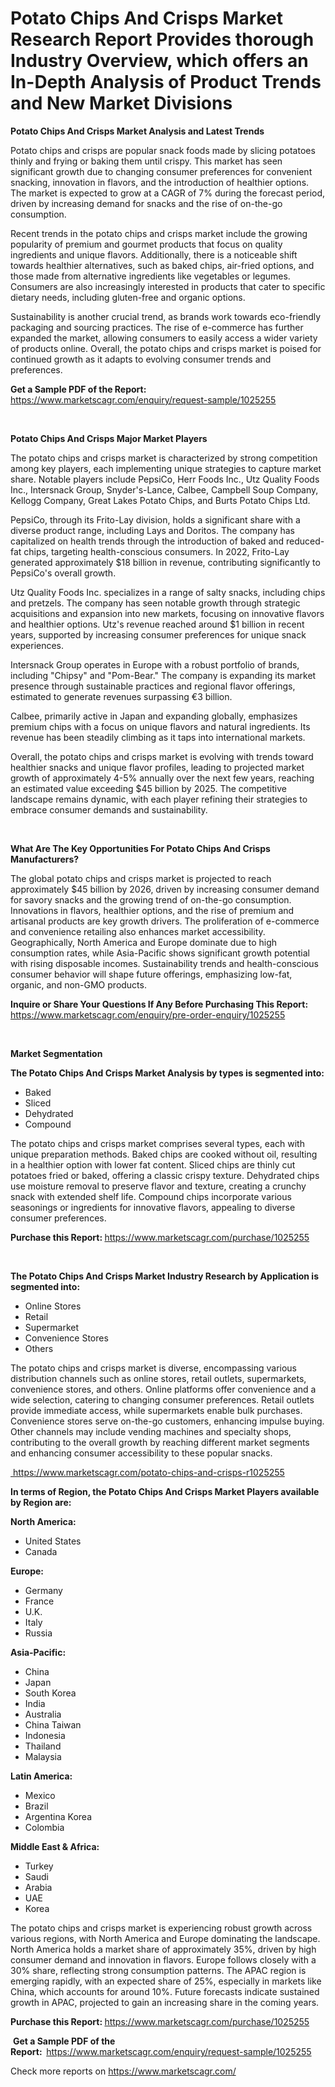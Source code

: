 <p><h1>Potato Chips And Crisps Market Research Report Provides thorough Industry Overview, which offers an In-Depth Analysis of Product Trends and New Market Divisions</h1></p><p><strong>Potato Chips And Crisps Market Analysis and Latest Trends</strong></p>
<p><p>Potato chips and crisps are popular snack foods made by slicing potatoes thinly and frying or baking them until crispy. This market has seen significant growth due to changing consumer preferences for convenient snacking, innovation in flavors, and the introduction of healthier options. The market is expected to grow at a CAGR of 7% during the forecast period, driven by increasing demand for snacks and the rise of on-the-go consumption.</p><p>Recent trends in the potato chips and crisps market include the growing popularity of premium and gourmet products that focus on quality ingredients and unique flavors. Additionally, there is a noticeable shift towards healthier alternatives, such as baked chips, air-fried options, and those made from alternative ingredients like vegetables or legumes. Consumers are also increasingly interested in products that cater to specific dietary needs, including gluten-free and organic options.</p><p>Sustainability is another crucial trend, as brands work towards eco-friendly packaging and sourcing practices. The rise of e-commerce has further expanded the market, allowing consumers to easily access a wider variety of products online. Overall, the potato chips and crisps market is poised for continued growth as it adapts to evolving consumer trends and preferences.</p></p>
<p><strong>Get a Sample PDF of the Report:&nbsp;</strong> <a href="https://www.marketscagr.com/enquiry/request-sample/1025255?utm_campaign=2893&utm_medium=2&utm_source=Github&utm_content=ia&utm_term=05032025&utm_id=potato-chips-and-crisps">https://www.marketscagr.com/enquiry/request-sample/1025255</a></p>
<p>&nbsp;</p>
<p><strong>Potato Chips And Crisps Major Market Players</strong></p>
<p><p>The potato chips and crisps market is characterized by strong competition among key players, each implementing unique strategies to capture market share. Notable players include PepsiCo, Herr Foods Inc., Utz Quality Foods Inc., Intersnack Group, Snyder's-Lance, Calbee, Campbell Soup Company, Kellogg Company, Great Lakes Potato Chips, and Burts Potato Chips Ltd.</p><p>PepsiCo, through its Frito-Lay division, holds a significant share with a diverse product range, including Lays and Doritos. The company has capitalized on health trends through the introduction of baked and reduced-fat chips, targeting health-conscious consumers. In 2022, Frito-Lay generated approximately $18 billion in revenue, contributing significantly to PepsiCo's overall growth.</p><p>Utz Quality Foods Inc. specializes in a range of salty snacks, including chips and pretzels. The company has seen notable growth through strategic acquisitions and expansion into new markets, focusing on innovative flavors and healthier options. Utz's revenue reached around $1 billion in recent years, supported by increasing consumer preferences for unique snack experiences.</p><p>Intersnack Group operates in Europe with a robust portfolio of brands, including "Chipsy" and "Pom-Bear." The company is expanding its market presence through sustainable practices and regional flavor offerings, estimated to generate revenues surpassing €3 billion.</p><p>Calbee, primarily active in Japan and expanding globally, emphasizes premium chips with a focus on unique flavors and natural ingredients. Its revenue has been steadily climbing as it taps into international markets.</p><p>Overall, the potato chips and crisps market is evolving with trends toward healthier snacks and unique flavor profiles, leading to projected market growth of approximately 4-5% annually over the next few years, reaching an estimated value exceeding $45 billion by 2025. The competitive landscape remains dynamic, with each player refining their strategies to embrace consumer demands and sustainability.</p></p>
<p>&nbsp;</p>
<p><strong>What Are The Key Opportunities For Potato Chips And Crisps Manufacturers?</strong></p>
<p><p>The global potato chips and crisps market is projected to reach approximately $45 billion by 2026, driven by increasing consumer demand for savory snacks and the growing trend of on-the-go consumption. Innovations in flavors, healthier options, and the rise of premium and artisanal products are key growth drivers. The proliferation of e-commerce and convenience retailing also enhances market accessibility. Geographically, North America and Europe dominate due to high consumption rates, while Asia-Pacific shows significant growth potential with rising disposable incomes. Sustainability trends and health-conscious consumer behavior will shape future offerings, emphasizing low-fat, organic, and non-GMO products.</p></p>
<p><strong>Inquire or Share Your Questions If Any Before Purchasing This Report:</strong> <a href="https://www.marketscagr.com/enquiry/pre-order-enquiry/1025255?utm_campaign=2893&utm_medium=2&utm_source=Github&utm_content=ia&utm_term=05032025&utm_id=potato-chips-and-crisps">https://www.marketscagr.com/enquiry/pre-order-enquiry/1025255</a></p>
<p>&nbsp;</p>
<p><strong>Market Segmentation</strong></p>
<p><strong>The Potato Chips And Crisps Market Analysis by types is segmented into:</strong></p>
<p><ul><li>Baked</li><li>Sliced</li><li>Dehydrated</li><li>Compound</li></ul></p>
<p><p>The potato chips and crisps market comprises several types, each with unique preparation methods. Baked chips are cooked without oil, resulting in a healthier option with lower fat content. Sliced chips are thinly cut potatoes fried or baked, offering a classic crispy texture. Dehydrated chips use moisture removal to preserve flavor and texture, creating a crunchy snack with extended shelf life. Compound chips incorporate various seasonings or ingredients for innovative flavors, appealing to diverse consumer preferences.</p></p>
<p><strong>Purchase this Report:&nbsp;</strong><a href="https://www.marketscagr.com/purchase/1025255?utm_campaign=2893&utm_medium=2&utm_source=Github&utm_content=ia&utm_term=05032025&utm_id=potato-chips-and-crisps">https://www.marketscagr.com/purchase/1025255</a></p>
<p>&nbsp;</p>
<p><strong>The Potato Chips And Crisps Market Industry Research by Application is segmented into:</strong></p>
<p><ul><li>Online Stores</li><li>Retail</li><li>Supermarket</li><li>Convenience Stores</li><li>Others</li></ul></p>
<p><p>The potato chips and crisps market is diverse, encompassing various distribution channels such as online stores, retail outlets, supermarkets, convenience stores, and others. Online platforms offer convenience and a wide selection, catering to changing consumer preferences. Retail outlets provide immediate access, while supermarkets enable bulk purchases. Convenience stores serve on-the-go customers, enhancing impulse buying. Other channels may include vending machines and specialty shops, contributing to the overall growth by reaching different market segments and enhancing consumer accessibility to these popular snacks.</p></p>
<p><a href="https://www.marketscagr.com/potato-chips-and-crisps-r1025255?utm_campaign=2893&utm_medium=2&utm_source=Github&utm_content=ia&utm_term=05032025&utm_id=potato-chips-and-crisps">&nbsp;https://www.marketscagr.com/potato-chips-and-crisps-r1025255</a></p>
<p><strong>In terms of Region, the Potato Chips And Crisps Market Players available by Region are:</strong></p>
<p>
    <p> <strong> North America: </strong>
        <ul>
            <li>United States</li>
            <li>Canada</li>
        </ul>
        </p> 
    <p> <strong> Europe: </strong>
        <ul>
            <li>Germany</li>
            <li>France</li>
            <li>U.K.</li>
            <li>Italy</li>
            <li>Russia</li>
        </ul>
        </p> 
    <p> <strong> Asia-Pacific: </strong>
        <ul>
            <li>China</li>
            <li>Japan</li>
            <li>South Korea</li>
            <li>India</li>
            <li>Australia</li>
            <li>China Taiwan</li>
            <li>Indonesia</li>
            <li>Thailand</li>
            <li>Malaysia</li>
        </ul>
        </p> 
    <p> <strong> Latin America: </strong>
        <ul>
            <li>Mexico</li>
            <li>Brazil</li>
            <li>Argentina Korea</li>
            <li>Colombia</li>
        </ul>
        </p> 
    <p> <strong> Middle East & Africa: </strong>
        <ul>
            <li>Turkey</li>
            <li>Saudi</li>
            <li>Arabia</li>
            <li>UAE</li>
            <li>Korea</li>
        </ul>
    </p>
    </p>
<p><p>The potato chips and crisps market is experiencing robust growth across various regions, with North America and Europe dominating the landscape. North America holds a market share of approximately 35%, driven by high consumer demand and innovation in flavors. Europe follows closely with a 30% share, reflecting strong consumption patterns. The APAC region is emerging rapidly, with an expected share of 25%, especially in markets like China, which accounts for around 10%. Future forecasts indicate sustained growth in APAC, projected to gain an increasing share in the coming years.</p></p>
<p><strong>Purchase this Report: </strong><a href="https://www.marketscagr.com/purchase/1025255?utm_campaign=2893&utm_medium=2&utm_source=Github&utm_content=ia&utm_term=05032025&utm_id=potato-chips-and-crisps">https://www.marketscagr.com/purchase/1025255</a></p>
<p>&nbsp;<strong>Get a Sample PDF of the Report:&nbsp;&nbsp;</strong><a href="https://www.marketscagr.com/enquiry/request-sample/1025255?utm_campaign=2893&utm_medium=2&utm_source=Github&utm_content=ia&utm_term=05032025&utm_id=potato-chips-and-crisps">https://www.marketscagr.com/enquiry/request-sample/1025255</a></p>
<p><strong></strong></p>
<p>Check more reports on <a href="https://www.marketscagr.com/?utm_campaign=2893&utm_medium=2&utm_source=Github&utm_content=ia&utm_term=05032025&utm_id=potato-chips-and-crisps">https://www.marketscagr.com/</a></p>